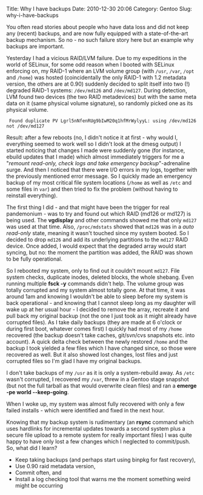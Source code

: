Title: Why I have backups
Date: 2010-12-30 20:06
Category: Gentoo
Slug: why-i-have-backups

You often read stories about people who have data loss and did not keep
any (recent) backups, and are now fully equipped with a state-of-the-art
backup mechanism. So no - no such failure story here but an example why
backups are important.

Yesterday I had a vicious RAID/LVM failure. Due to my expeditions in the
world of SELinux, for some odd reason when I booted with SELinux
enforcing on, my RAID-1 where an LVM volume group (with `/usr`, `/var`,
`/opt` and `/home`) was hosted (coincidentally the only RAID-1 with 1.2
metadata version, the others are at 0.90) suddenly decided to split
itself into two (!) degraded RAID-1 systems: `/dev/md126` and
`/dev/md127`. During detection, LVM found two devices (the two RAID
metadevices) but with the same meta data on it (same physical volume
signature), so randomly picked one as its physical volume.

` Found duplicate PV Lgrl5nNfenRUg9bIwM20q1hfMrWylyyL: using /dev/md126 not /dev/md127`

Result: after a few reboots (no, I didn't notice it at first - why would
I, everything seemed to work well so I didn't look at the dmesg output)
I started noticing that changes I made were suddenly gone (for instance,
ebuild updates that I made) which almost immediately triggers for me a
"*remount read-only, check logs and take emergency backup*"-adrenaline
surge. And then I noticed that there were I/O errors in my logs,
together with the previously mentioned error message. So I quickly made
an emergency backup of my most critical file system locations (`/home`
as well as `/etc` and some files in `var`) and then tried to fix the
problem (without having to reinstall everything).

The first thing I did - and that might have been the trigger for real
pandemonium - was to try and found out which RAID (md126 or md127) is
being used. The **vgdisplay** and other commands showed me that only
`md127` was used at that time. Also, `/proc/mdstats` showed that `md126`
was in a *auto read-only* state, meaning it wasn't touched since my
system booted. So I decided to drop `md126` and add its underlying
partitions to the `md127` RAID device. Once added, I would expect that
the degraded array would start syncing, but no: the moment the partition
was added, the RAID was shown to be fully operational.

So I rebooted my system, only to find out it couldn't mount `md127`.
File system checks, duplicate inodes, deleted blocks, the whole shebang.
Even running multiple **fsck -y** commands didn't help. The volume group
was totally corrupted and my system almost totally gone. At that time,
it was around 1am and knowing I wouldn't be able to sleep before my
system is back operational - and knowing that I cannot sleep long as my
daughter will wake up at her usual hour - I decided to remove the array,
recreate it and pull back my original backup (not the one I just took as
it might already have corrupted files). As I take daily backups (they
are made at 6 o'clock or during first boot, whatever comes first) I
quickly had most of my `/home` recovered (the backup doesn't take
caches, git/svn/cvs snapshots etc. into account). A quick delta check
between the newly restored `/home` and the backup I took yielded a few
files which I have changed since, so those were recovered as well. But
it also showed lost changes, lost files and just corrupted files so I'm
glad I have my original backups.

I don't take backups of my `/usr` as it is only a system-rebuild away.
As `/etc` wasn't corrupted, I recovered my `/var`, threw in a Gentoo
stage snapshot (but not the full tarball as that would overwrite clean
files) and ran a **emerge -pe world --keep-going**.

When I woke up, my system was almost fully recovered with only a few
failed installs - which were identified and fixed in the next hour.

Knowing that my backup system is rudimentary (an **rsync** command which
uses hardlinks for incremental updates towards a second system plus a
secure file upload to a remote system for really important files) I was
quite happy to have only lost a few changes which I neglected to
commit/push. So, what did I learn?

-   Keep taking backups (and perhaps start using binpkg for fast
    recovery),
-   Use 0.90 raid metadata version,
-   Commit often, and
-   Install a log checking tool that warns me the moment something weird
    might be occurring

